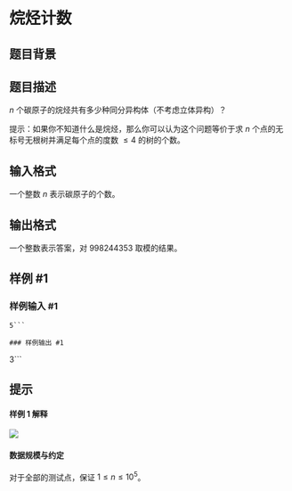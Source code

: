 # 烷烃计数

## 题目背景



## 题目描述

$n$ 个碳原子的烷烃共有多少种同分异构体（不考虑立体异构）？

提示：如果你不知道什么是烷烃，那么你可以认为这个问题等价于求 $n$ 个点的无标号无根树并满足每个点的度数 $\le 4$ 的树的个数。

## 输入格式

一个整数 $n$ 表示碳原子的个数。

## 输出格式

一个整数表示答案，对 $998244353$ 取模的结果。

## 样例 #1

### 样例输入 #1
```
5```

### 样例输出 #1

```
3```

## 提示

#### 样例 1 解释

![](https://cdn.luogu.com.cn/upload/image_hosting/l8x7ct53.png)

#### 数据规模与约定

对于全部的测试点，保证 $1 \leq n \leq 10^5$。
